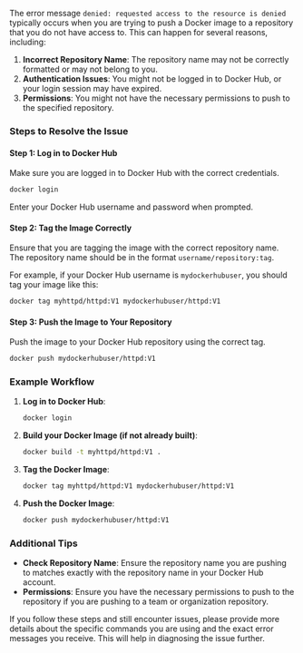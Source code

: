 The error message `denied: requested access to the resource is denied` typically occurs when you are trying to push a Docker image to a repository that you do not have access to. This can happen for several reasons, including:

1. **Incorrect Repository Name**: The repository name may not be correctly formatted or may not belong to you.
2. **Authentication Issues**: You might not be logged in to Docker Hub, or your login session may have expired.
3. **Permissions**: You might not have the necessary permissions to push to the specified repository.

### Steps to Resolve the Issue

#### Step 1: Log in to Docker Hub
Make sure you are logged in to Docker Hub with the correct credentials.

```sh
docker login
```

Enter your Docker Hub username and password when prompted.

#### Step 2: Tag the Image Correctly
Ensure that you are tagging the image with the correct repository name. The repository name should be in the format `username/repository:tag`.

For example, if your Docker Hub username is `mydockerhubuser`, you should tag your image like this:

```sh
docker tag myhttpd/httpd:V1 mydockerhubuser/httpd:V1
```

#### Step 3: Push the Image to Your Repository
Push the image to your Docker Hub repository using the correct tag.

```sh
docker push mydockerhubuser/httpd:V1
```

### Example Workflow

1. **Log in to Docker Hub**:
   ```sh
   docker login
   ```

2. **Build your Docker Image (if not already built)**:
   ```sh
   docker build -t myhttpd/httpd:V1 .
   ```

3. **Tag the Docker Image**:
   ```sh
   docker tag myhttpd/httpd:V1 mydockerhubuser/httpd:V1
   ```

4. **Push the Docker Image**:
   ```sh
   docker push mydockerhubuser/httpd:V1
   ```

### Additional Tips

- **Check Repository Name**: Ensure the repository name you are pushing to matches exactly with the repository name in your Docker Hub account.
- **Permissions**: Ensure you have the necessary permissions to push to the repository if you are pushing to a team or organization repository.

If you follow these steps and still encounter issues, please provide more details about the specific commands you are using and the exact error messages you receive. This will help in diagnosing the issue further.
